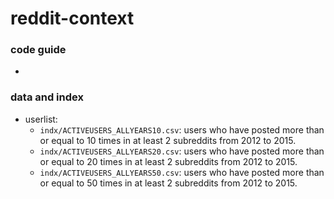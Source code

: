 # reddit-context



### code guide
-

### data and index

- userlist:
  - `indx/ACTIVEUSERS_ALLYEARS10.csv`: users who have posted more than or equal to 10 times in at least 2 subreddits from 2012 to 2015.
  - `indx/ACTIVEUSERS_ALLYEARS20.csv`: users who have posted more than or equal to 20 times in at least 2 subreddits from 2012 to 2015.
  - `indx/ACTIVEUSERS_ALLYEARS50.csv`: users who have posted more than or equal to 50 times in at least 2 subreddits from 2012 to 2015.

